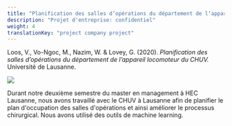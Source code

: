 ```yaml
---
title: "Planification des salles d’opérations du département de l’appareil locomoteur du CHUV"
description: "Projet d'entreprise: confidentiel"
weight: 4
translationKey: "project company project"
---
```


Loos, V., Vo-Ngoc, M., Nazim, W. & Lovey, G. (2020). *Planification des salles d’opérations du département de l’appareil locomoteur du CHUV.* Université de Lausanne.

![](/surgery.png)

Durant notre deuxième semestre du master en management à HEC Lausanne, nous avons travaillé avec le CHUV à Lausanne afin de planifier le plan d'occupation des salles d'opérations et ainsi améliorer le processus chirurgical. Nous avons utilisé des outils de machine learning.
